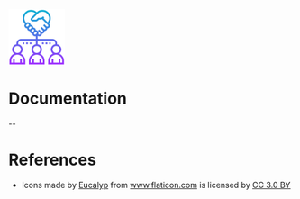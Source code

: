 <img src="https://github.com/FaizChishtie/access-js/blob/master/docs/logo.png" 
alt="access-js Logo" width="100" height="100"/>

# Documentation

--

# References

* <div>Icons made by <a href="https://www.flaticon.com/authors/eucalyp" title="Eucalyp">Eucalyp</a> from <a href="https://www.flaticon.com/"                 title="Flaticon">www.flaticon.com</a> is licensed by <a href="http://creativecommons.org/licenses/by/3.0/"                 title="Creative Commons BY 3.0" target="_blank">CC 3.0 BY</a></div>
